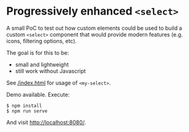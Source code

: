 # Progressively enhanced `<select>`

A small PoC to test out how custom elements could be used to build a custom
`<select>` component that would provide modern features (e.g. icons, filtering
options, etc).

The goal is for this to be:

- small and lightweight
- still work without Javascript

See [/index.html](./index.html) for usage of `<my-select>`.

Demo available. Execute:

```
$ npm install
$ npm run serve
```

And visit [http://localhost:8080/](http://localhost:8080/).
